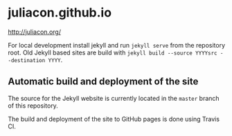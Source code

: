 juliacon.github.io
==================

http://juliacon.org/

For local development install jekyll and run `jekyll serve` from the repository root. Old Jekyll based sites are build with `jekyll build --source YYYYsrc --destination YYYY`.

## Automatic build and deployment of the site
The source for the Jekyll website is currently located in the `master` branch of this repository.

The build and deployment of the site to GitHub pages is done using Travis CI.
